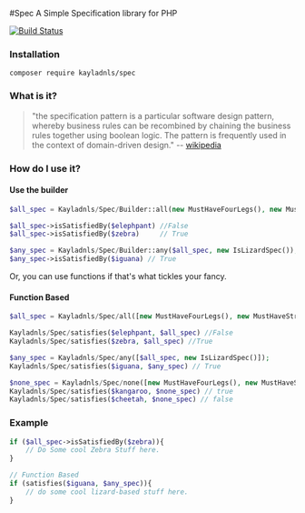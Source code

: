 #Spec
A Simple Specification library for PHP

[![Build Status](https://travis-ci.org/kayladnls/spec.svg?branch=master)](https://travis-ci.org/kayladnls/spec)

### Installation

```
composer require kayladnls/spec
```

### What is it?
> "the specification pattern is a particular software design pattern, 
whereby business rules can be recombined by chaining the business 
rules together using boolean logic. The pattern is frequently used in 
the context of domain-driven design." -- [wikipedia](https://en.wikipedia.org/wiki/Specification_pattern)

### How do I use it?

#### Use the builder
```php
$all_spec = Kayladnls/Spec/Builder::all(new MustHaveFourLegs(), new MustHaveStripesSpec());

$all_spec->isSatisfiedBy($elephpant) //False 
$all_spec->isSatisfiedBy($zebra)     // True

$any_spec = Kayladnls/Spec/Builder::any($all_spec, new IsLizardSpec());
$any_spec->isSatisfiedBy($iguana) // True
```

Or, you can use functions if that's what tickles your fancy. 

#### Function Based

```php
$all_spec = Kayladnls/Spec/all([new MustHaveFourLegs(), new MustHaveStripesSpec()]);

Kayladnls/Spec/satisfies($elephpant, $all_spec) //False 
Kayladnls/Spec/satisfies($zebra, $all_spec) //True 

$any_spec = Kayladnls/Spec/any([$all_spec, new IsLizardSpec()]);
Kayladnls/Spec/satisfies($iguana, $any_spec) // True

$none_spec = Kayladnls/Spec/none([new MustHaveFourLegs(), new MustHaveSpotsSpec()]);
Kayladnls/Spec/satisfies($kangaroo, $none_spec) // true
Kayladnls/Spec/satisfies($cheetah, $none_spec) // false
```

### Example
```php
if ($all_spec->isSatisfiedBy($zebra)){
	// Do Some cool Zebra Stuff here. 
}

// Function Based
if (satisfies($iguana, $any_spec)){
	// do some cool lizard-based stuff here. 
}
```

